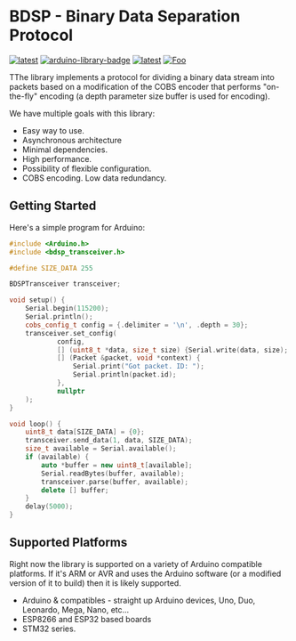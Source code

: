 **BDSP** - Binary Data Separation Protocol
===========
[![latest](https://img.shields.io/badge/release-alhpa-blueviolet.svg?color=00aa00)](https://github.com/GyverLibs/GyverMAX6675/releases/latest/download/GyverMAX6675.zip)
[![arduino-library-badge](https://www.ardu-badge.com/badge/ToDo.svg)]()
[![latest](https://img.shields.io/badge/PlatformIO-ToDo-blueviolet.svg?color=00aa00)]()
[![Foo](https://img.shields.io/badge/README-RUSSIAN-blueviolet.svg?style=flat-square)](https://github-com.translate.goog/KobaProduction/BDSP?_x_tr_sl=en&_x_tr_tl=ru)


TThe library implements a protocol for dividing a binary data stream into packets based on a modification of the COBS encoder that performs "on-the-fly" encoding (a depth parameter size buffer is used for encoding).

We have multiple goals with this library:

* Easy way to use.
* Asynchronous architecture
* Minimal dependencies.
* High performance.
* Possibility of flexible configuration.
* COBS encoding. Low data redundancy.


## Getting Started

Here's a simple program for Arduino:

```cpp
#include <Arduino.h>
#include <bdsp_transceiver.h>

#define SIZE_DATA 255

BDSPTransceiver transceiver;

void setup() {
    Serial.begin(115200);
    Serial.println();
    cobs_config_t config = {.delimiter = '\n', .depth = 30};
    transceiver.set_config(
            config,
            [] (uint8_t *data, size_t size) {Serial.write(data, size); Serial.flush();},
            [] (Packet &packet, void *context) {
                Serial.print("Got packet. ID: ");
                Serial.println(packet.id);
            },
            nullptr
    );
}

void loop() {
    uint8_t data[SIZE_DATA] = {0};
    transceiver.send_data(1, data, SIZE_DATA);
    size_t available = Serial.available();
    if (available) {
        auto *buffer = new uint8_t[available];
        Serial.readBytes(buffer, available);
        transceiver.parse(buffer, available);
        delete [] buffer;
    }
    delay(5000);
}
```

## Supported Platforms

Right now the library is supported on a variety of Arduino compatible platforms.  If it's ARM or AVR and uses the Arduino software (or a modified version of it to build) then it is likely supported. 

* Arduino & compatibles - straight up Arduino devices, Uno, Duo, Leonardo, Mega, Nano, etc...
* ESP8266 and ESP32 based boards
* STM32 series.
